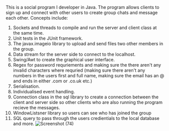 This is a social program I developer in Java. The program allows clients to sign up and connect with other users to create group chats and message each other.
Concepts include:
1. Sockets and threads to compile and run the server and client class at the same time.
2. Unit tests in the JUnit framework.
3. The javax.imageio library to upload and send files two other members in the group.
4. Data stream for the server side to connect to the localhost.
5. Swing/Awt to create the graphical user interface.
6. Regex for password requriements and making sure the there aren't any invalid characters where requried (making sure there aren't any numbers in the users first and full name, making sure the email has an @ and ends in either .com or .co.uk etc.)
7. Serialisation.
8. Individualised event handling.
9. Connection class in the sql library to create a connection between the client and server side so other clients who are also running the program recieve the messages.
10. WindowListsner library so users can see who has joined the group
11. SQL query to pass through the users credientials to the local database and more.
![Screenshot (74)](https://github.com/user-attachments/assets/74f06f12-c065-4459-8a7d-761404dec062)
